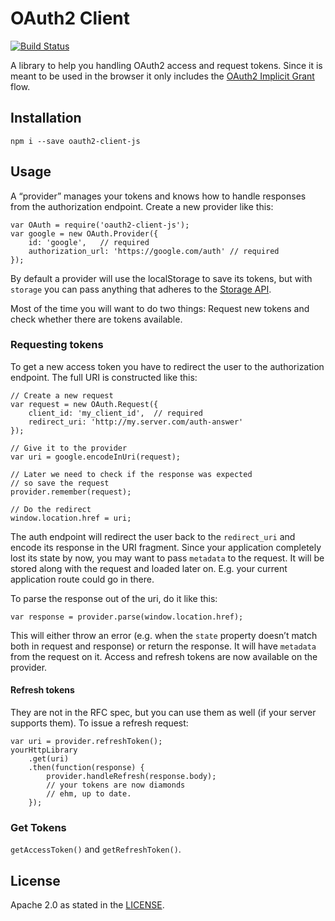 # OAuth2 Client

[![Build Status](http://img.shields.io/travis/zalando/oauth2-client-js.svg)](https://travis-ci.org/zalando/oauth2-client-js)

A library to help you handling OAuth2 access and request tokens. Since it is meant to be used in the browser it only includes the [OAuth2 Implicit Grant](https://tools.ietf.org/html/rfc6749#section-4.2) flow.

## Installation

    npm i --save oauth2-client-js

## Usage

A “provider” manages your tokens and knows how to handle responses from the authorization endpoint. Create a new provider like this:

    var OAuth = require('oauth2-client-js');
    var google = new OAuth.Provider({
        id: 'google',   // required
        authorization_url: 'https://google.com/auth' // required
    });

By default a provider will use the localStorage to save its tokens, but with `storage` you can pass anything that adheres to the [Storage API](src/storage/storage.js).

Most of the time you will want to do two things: Request new tokens and check whether there are tokens available.

### Requesting tokens

To get a new access token you have to redirect the user to the authorization endpoint. The full URI is constructed like this:

    // Create a new request
    var request = new OAuth.Request({
        client_id: 'my_client_id',  // required
        redirect_uri: 'http://my.server.com/auth-answer'
    });

    // Give it to the provider
    var uri = google.encodeInUri(request);

    // Later we need to check if the response was expected
    // so save the request
    provider.remember(request);

    // Do the redirect
    window.location.href = uri;

The auth endpoint will redirect the user back to the `redirect_uri` and encode its response in the URI fragment. Since your application completely lost its state by now, you may want to pass `metadata` to the request. It will be stored along with the request and loaded later on. E.g. your current application route could go in there.

To parse the response out of the uri, do it like this:

    var response = provider.parse(window.location.href);

This will either throw an error (e.g. when the `state` property doesn’t match both in request and response) or return the response. It will have `metadata` from the request on it. Access and refresh tokens are now available on the provider.

#### Refresh tokens

They are not in the RFC spec, but you can use them as well (if your server supports them). To issue a refresh request:

    var uri = provider.refreshToken();
    yourHttpLibrary
        .get(uri)
        .then(function(response) {
            provider.handleRefresh(response.body);
            // your tokens are now diamonds
            // ehm, up to date.
        });

### Get Tokens

`getAccessToken()` and `getRefreshToken()`.

## License

Apache 2.0 as stated in the [LICENSE](LICENSE).